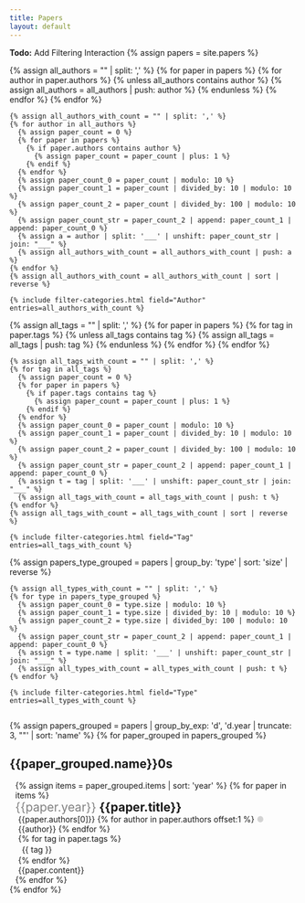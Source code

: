 ```yaml
---
title: Papers
layout: default
---
```

<style>
.title {
  padding: 0px;
  margin: 0px;
}

.title-year {
  color: grey;
  font-weight: normal;
}

.tag {
  /* font-size: 12px; */
  /* color: white; */
  /* background-color: #007bff; */
  padding: 0.1rem 0.4rem;
  /* margin-left: 0.2rem; */
  margin-right: 0.4rem;
  border-radius: 0.2rem;
}

.paper-detail {
  margin-left: 5px;
}

.decade-papers {
  margin-left: 10px;
}

.counter {
  color: grey;
}

.hidden-paper {
  display: none;
}

.shown-paper {
  display: block;
}

.category-container {
  height: 300px;
  overflow-y: auto;
  -ms-overflow-style: none;
  scrollbar-width: none;
}

.category-container::-webkit-scrollbar {
  width: 0 !important;
}

.filter-pannel {
  display: flex;
  flex-direction: row;
  justify-content: space-between;
  flex-wrap: wrap;
}

.category-entry {
  padding-right: 20px;
  cursor: pointer;
  overflow-x: hidden;
  white-space: nowrap;
}

.category-entry:hover {
  text-decoration: underline;
}

.category-entry:active {
  text-decoration: underline;
  text-underline-offset: 4px;
}

.selected-entry {
  text-decoration: underline;
}

.empty-entry {
  color: lightgray;
}

@media (max-width: 31.25rem) {
  .decade-left-header {
    display: none;
  }
}

@media (min-width: 31.25rem) {
  .decade-top-header {
    display: none;
  }
}
</style>

**Todo:** Add Filtering Interaction
{% assign papers = site.papers %}

<div class="filter-pannel">
  <div class="filter-selector filter-authors">
    {% assign all_authors = "" | split: ',' %}
    {% for paper in papers %}
      {% for author in paper.authors %}
        {% unless all_authors contains author %}
          {% assign all_authors = all_authors | push: author %}
        {% endunless %}
      {% endfor %}
    {% endfor %}

    {% assign all_authors_with_count = "" | split: ',' %}
    {% for author in all_authors %}
      {% assign paper_count = 0 %}
      {% for paper in papers %}
        {% if paper.authors contains author %}
          {% assign paper_count = paper_count | plus: 1 %}
        {% endif %}
      {% endfor %}
      {% assign paper_count_0 = paper_count | modulo: 10 %}
      {% assign paper_count_1 = paper_count | divided_by: 10 | modulo: 10 %}
      {% assign paper_count_2 = paper_count | divided_by: 100 | modulo: 10 %}
      {% assign paper_count_str = paper_count_2 | append: paper_count_1 | append: paper_count_0 %}
      {% assign a = author | split: '___' | unshift: paper_count_str | join: "___" %}
      {% assign all_authors_with_count = all_authors_with_count | push: a %}
    {% endfor %}
    {% assign all_authors_with_count = all_authors_with_count | sort | reverse %}

    {% include filter-categories.html field="Author" entries=all_authors_with_count %}
  </div>
  <div class="filter-selector filter-tags">
    {% assign all_tags = "" | split: ',' %}
    {% for paper in papers %}
      {% for tag in paper.tags %}
        {% unless all_tags contains tag %}
          {% assign all_tags = all_tags | push: tag %}
        {% endunless %}
      {% endfor %}
    {% endfor %}

    {% assign all_tags_with_count = "" | split: ',' %}
    {% for tag in all_tags %}
      {% assign paper_count = 0 %}
      {% for paper in papers %}
        {% if paper.tags contains tag %}
          {% assign paper_count = paper_count | plus: 1 %}
        {% endif %}
      {% endfor %}
      {% assign paper_count_0 = paper_count | modulo: 10 %}
      {% assign paper_count_1 = paper_count | divided_by: 10 | modulo: 10 %}
      {% assign paper_count_2 = paper_count | divided_by: 100 | modulo: 10 %}
      {% assign paper_count_str = paper_count_2 | append: paper_count_1 | append: paper_count_0 %}
      {% assign t = tag | split: '___' | unshift: paper_count_str | join: "___" %}
      {% assign all_tags_with_count = all_tags_with_count | push: t %}
    {% endfor %}
    {% assign all_tags_with_count = all_tags_with_count | sort | reverse %}

    {% include filter-categories.html field="Tag" entries=all_tags_with_count %}
  </div>
  <div class="filter-selector filter-type">
    {%
      assign papers_type_grouped = papers |
      group_by: 'type' |
      sort: 'size' |
      reverse
    %}

    {% assign all_types_with_count = "" | split: ',' %}
    {% for type in papers_type_grouped %}
      {% assign paper_count_0 = type.size | modulo: 10 %}
      {% assign paper_count_1 = type.size | divided_by: 10 | modulo: 10 %}
      {% assign paper_count_2 = type.size | divided_by: 100 | modulo: 10 %}
      {% assign paper_count_str = paper_count_2 | append: paper_count_1 | append: paper_count_0 %}
      {% assign t = type.name | split: '___' | unshift: paper_count_str | join: "___" %}
      {% assign all_types_with_count = all_types_with_count | push: t %}
    {% endfor %}

    {% include filter-categories.html field="Type" entries=all_types_with_count %}
  </div>
</div>

{%
  assign papers_grouped = papers |
  group_by_exp: 'd', 'd.year  | truncate: 3, ""' |
  sort: 'name'
%}
{% for paper_grouped in papers_grouped %}
  <div id="decade-{{paper_grouped.name}}" class="d-flex decade-container">
    <h2 class="decade-left-header">{{paper_grouped.name}}0s</h2>
    <div class="decade-papers">
      <h1 class="decade-top-header">{{paper_grouped.name}}0s</h1>
      {% assign items = paper_grouped.items | sort: 'year' %}
      {% for paper in items %}
      <div id="{{paper.name | split: '.' | first}}">
        <h2 class="title">
          <span class="title-year">{{paper.year}}</span>
          {{paper.title}}
        </h2>
        <div class="paper-detail">
          {{paper.authors[0]}}
          {% for author in paper.authors offset:1 %}
            <span style='color: lightgray'>&#9679;</span> {{author}}
          {% endfor %}
          <div class="d-flex flex-wrap">
            {% for tag in paper.tags %}
            <div class="tag btn-primary">{{ tag }}</div>
            {% endfor %}
          </div>
          {{paper.content}}
        </div>
      </div>
      {% endfor %}
    </div>
  </div>
{% endfor %}

<script>
const _papers = [
  {% for paper in papers %}
    {
      title: '{{ paper.title }}',
      year: '{{ paper.year }}',
      authors: '{{ paper.authors | join: '___' }}'.split('___'),
      id: '{{ paper.name }}'.split('.')[0],
      type: '{{ paper.type }}',
      tags: '{{ paper.tags | join : '___' }}'.split('___'),
      content: '{{ paper.content }}',
    },
  {% endfor %}
];
const _selected = { authors: [], tags: [], type: null };
</script>

<script>
function hide (element) {
  element.classList.add('hidden-paper');
  element.classList.remove('shown-paper');
}

function show (element) {
  element.classList.add('shown-paper');
  element.classList.remove('hidden-paper');
}

function update (papers, selected) {
  const filtered = papers.filter(paper => {
    if ((selected.authors || []).length) {
      if (selected.authors.some(author => !paper.authors.includes(author))) {
        return false;
      }
    }
    if ((selected.tags || []).length) {
      if (selected.tags.some(tag => !paper.tags.includes(tag))) {
        return false;
      }
    }
    if (selected.type && selected.type !== paper.type) {
      return false;
    }
    return true;
  });
  const filtered_ids = filtered.map(paper => paper.id);
  const all_ids = papers.map(paper => paper.id);
  const hidden_ids = all_ids.filter(id => !filtered_ids.includes(id));
  hidden_ids.forEach(id => hide(document.getElementById(id)));
  filtered_ids.forEach(id => show(document.getElementById(id)));

  const authors = {};
  filtered.forEach(paper => {
    paper.authors.forEach(author => {
      if (!(author in authors)) {
        authors[author] = 0;
      }
      authors[author] += 1;
    });
  });

  const tags = {};
  filtered.forEach(paper => {
    paper.tags.forEach(tag => {
      if (!(tag in tags)) {
        tags[tag] = 0;
      }
      tags[tag] += 1;
    });
  });

  const types = {};
  filtered.forEach(paper => {
    if (!(paper.type in types)) {
      types[paper.type] = 0;
    }
    types[paper.type] += 1;
  });

  function updateEntries(field, entries) {
    document.querySelectorAll(`.filter-${field} .category-entry`).forEach(entry => {
      const text = entry.querySelector('.category-text').innerText;
      const count = entries[text];
      const selectedField = typeof selected[field] === 'string' ? [selected[field]] : selected[field] || [];
      if (selectedField.includes(text)) {
        entry.classList.add('selected-entry');
      } else {
        entry.classList.remove('selected-entry');
      }
      entry.querySelector('.counter').innerText = `(${count || 0})`;
      if (!count) {
        entry.classList.add('empty-entry');
      } else {
        entry.classList.remove('empty-entry');
      }
    });
  }

  updateEntries('authors', authors);
  updateEntries('tags', tags);
  updateEntries('type', types);

  const decades = new Set();
  filtered.forEach(paper => decades.add(paper.year.substring(0, 3)));

  document.querySelectorAll('.decade-container').forEach(decade => {
    const decadeId = decade.id.split('-')[1];
    const elements = [decade, ...decade.querySelectorAll('h1,h2')];
    elements.forEach(decades.has(decadeId) ? show : hide);
  });
}

document.querySelectorAll('.filter-authors .category-entry').forEach(entry => {
  entry.addEventListener('click', (e) => {
    const author = entry.querySelector('.category-text').innerText;
    if (_selected.authors.includes(author)) {
      _selected.authors = _selected.authors.filter((a) => a !== author);
    } else {
      _selected.authors.push(author);
    }
    update(_papers, _selected);
  });
});

document.querySelectorAll('.filter-tags .category-entry').forEach(entry => {
  entry.addEventListener('click', (e) => {
    const tag = entry.querySelector('.category-text').innerText;
    if (_selected.tags.includes(tag)) {
      _selected.tags = _selected.tags.filter((a) => a !== tag);
    } else {
      _selected.tags.push(tag);
    }
    update(_papers, _selected);
  });
});

document.querySelectorAll('.filter-type .category-entry').forEach(entry => {
  entry.addEventListener('click', (e) => {
    const _type = entry.querySelector('.category-text').innerText;
    _selected.type = _selected.type === _type ? null : _type;
    update(_papers, _selected);
  });
});

update(_papers, _selected);
</script>
